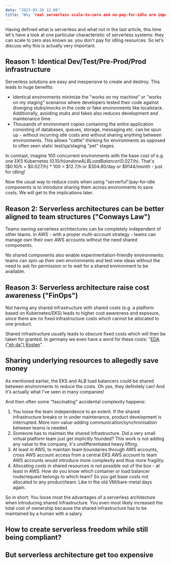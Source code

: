 ```yaml
---
date: "2023-03-26 12:00"
title: "Why "real serverless scale-to-zero and no-pay-for-idle are important"
---
```


Having defined what is serverless and what not in the last article, this time let's have a look at one particular characteristic of serverless systems: they can scale to zero also known as: you don't pay for idling resources. So let's discuss why this is actually very important.

## Reason 1: Identical Dev/Test/Pre-Prod/Prod infrastructure

Serverless solutions are easy and inexpensive to create and destroy. This leads to huge benefits:

- Identical environments minimize the "works on my machine" or "works on my staging" scenarios where developers tested their code against diverging stubs/mocks in the code or fake environments like localstack. Additionally, avoiding stubs and fakes also reduces development and maintenance time. 
- Thousands of environment copies containing the entire application consisting of databases, queues, storage, messaging etc. can be spun up - without incurring idle costs and without sharing anything between environments. This allows "cattle" thinking for environments as opposed to often seen static test/qa/staging "pet" stages.

In contrast, imagine 100 concurrent environments with the base cost of e.g. one EKS Kubernetes ($0.10/h) and one ALB Load Balancer ($0.027/h). That's ($0.10/h + $0.027/h) * 100 = $12.7/h or $304.80/day or $9144/month - just for idling!

Now the usual way to reduce costs when using "serverful"/pay-for-idle components is to introduce sharing them across environments to save costs. We will get to the implications later.

## Reason 2: Serverless architectures can be better aligned to team structures ("Conways Law")

Teams owning serverless architectures can be completely independent of other teams. In AWS - with a proper multi-account strategy - teams can manage own their own AWS accounts without the need shared components.

No shared components also enable experimentation-friendly environments: teams can spin up their own environments and test new ideas without the need to ask for permission or to wait for a shared environment to be available.

## Reason 3: Serverless architecture raise cost awareness ("FinOps")

Not having any shared infrastructure with shared costs (e.g. a platform based on Kubernetes/EKS) leads to higher cost awareness and exposure, since there are no fixed infrastructure costs which cannot be allocated to one product.

Shared infrastructure usually leads to  obscure fixed costs which will then be taken for granted. In germany we even have a word for these costs: "[EDA ("eh da") Kosten](https://de.wikipedia.org/wiki/EDA-Kosten)". 

## Sharing underlying resources to allegedly save money

As mentioned earlier, the EKS and ALB load balancers could be shared between environments to reduce the costs. Oh yes, they definitely can! And it's actually what I've seen in many companies!

And then often some "fascinating" accidental complexity happens:

1) You loose the team independence to an extent. If the shared infrastructure breaks or in under maintenance, product development is interrupted. More non-value-adding communication/synchronisation between teams is needed. 
1) Someone has to maintain the shared infrastructure. Did a very small virtual platform team just get implicitly founded? This work is not adding any value to the company, it's undifferentiated heavy lifting.
1) At least in AWS, to maintain team boundaries through AWS accounts, cross AWS account access from a central EKS AWS account to team AWS accounts would introduce more complexity and thus more fragility.
1) Allocating costs in shared resources is not possible out of the box - at least in AWS. How do you know which container or load balancer route/request belongs to which team? So you get base costs not allocated to any product/team. Like in the old VM/bare-metal days again. 

So in short: You loose most the advantages of a serverless architecture when introducing shared infrastructure. You even most likely increased the total cost of ownership because the shared infrastructure has to be maintained by a human with a salary.


## How to create serverless freedom while still being compliant?

## But serverless architecture get too expensive 

